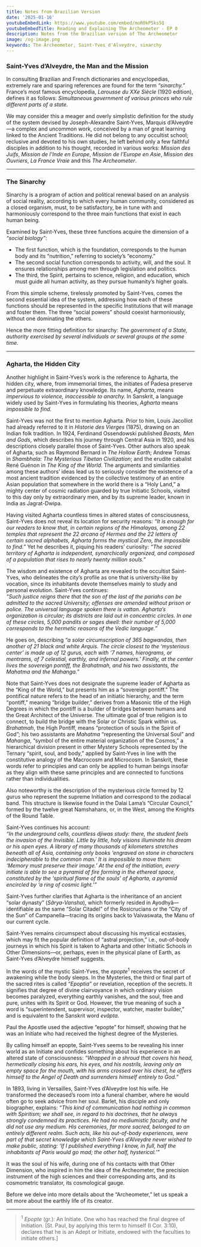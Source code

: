 ```yaml
---
title: Notes from Brazilian Version
date: '2025-01-16'
youtubeEmbedLink: https://www.youtube.com/embed/moR0kP5ks5Q
youtubeEmbedTitle: Reading and Explaining The Archeometer - EP 0
description: Notes from the Brazilian version of The Archeometer
image: /og-image.png
keywords: The Archeometer, Saint-Yves d'Alveydre, sinarchy
---
```


### Saint-Yves d’Alveydre, the Man and the Mission
In consulting Brazilian and French dictionaries and encyclopedias, extremely rare and sparing references are found for the term *“sinarchy.”*  
France’s most famous encyclopedia, *Larousse du XXe Siècle* (1920 edition), defines it as follows: *Simultaneous government of various princes who rule different parts of a state.*  

We may consider this a meager and overly simplistic definition for the study of the system devised by Joseph-Alexandre Saint-Yves, Marquis d’Alveydre—a complex and uncommon work, conceived by a man of great learning linked to the Ancient Traditions. He did not belong to any occultist school; reclusive and devoted to his own studies, he left behind only a few faithful disciples in addition to his thought, recorded in various works: *Mission des Juifs*, *Mission de l’Inde en Europe*, *Mission de l’Europe en Asie*, *Mission des Ouvriers*, *La France Vraie* and this *The Archeometer*.

---

### The Sinarchy
Sinarchy is a program of action and political renewal based on an analysis of social reality, according to which every human community, considered as a closed organism, must, to be satisfactory, be in tune with and harmoniously correspond to the three main functions that exist in each human being.  

Examined by Saint-Yves, these three functions acquire the dimension of a *“social biology”*:  
- The first function, which is the foundation, corresponds to the human body and its “nutrition,” referring to society’s “economy.”  
- The second social function corresponds to activity, will, and the soul. It ensures relationships among men through legislation and politics.  
- The third, the Spirit, pertains to science, religion, and education, which must guide all human activity, as they pursue humanity’s higher goals.  

From this simple scheme, tirelessly promoted by Saint-Yves, comes the second essential idea of the system, addressing how each of these functions should be represented in the specific Institutions that will manage and foster them. The three “social powers” should coexist harmoniously, without one dominating the others.  

Hence the more fitting definition for sinarchy: *The government of a State, authority exercised by several individuals or several groups at the same time.*

---

### Agharta, the Hidden City
Another highlight in Saint-Yves’s work is the reference to Agharta, the hidden city, where, from immemorial times, the initiates of Padesa preserve and perpetuate extraordinary knowledge. Its name, *Agharta*, means *impervious to violence, inaccessible to anarchy.* In Sanskrit, a language widely used by Saint-Yves in formulating his theories, *Agharta* means *impossible to find.*  

Saint-Yves was not the first to mention Agharta. Prior to him, Louis Jacolliot had already referred to it in *Historie des Vierges* (1875), drawing on an Indian folk tradition. In 1924, Ferdinand Ossendowski published *Beasts, Men and Gods*, which describes his journey through Central Asia in 1920, and his descriptions closely parallel those of Saint-Yves. Other authors also speak of Agharta, such as Raymond Bernard in *The Hollow Earth*; Andrew Tomas in *Shambhala: The Mysterious Tibetan Civilization*; and the erudite cabalist René Guénon in *The King of the World*. The arguments and similarities among these authors’ ideas lead us to seriously consider the existence of a most ancient tradition evidenced by the collective testimony of an entire Asian population that somewhere in the world there is a “Holy Land,” a mighty center of cosmic radiation guarded by true Initiatic Schools, visited to this day only by extraordinary men, and by its supreme leader, known in India as Jagrat-Dwipa.  

Having visited Agharta countless times in altered states of consciousness, Saint-Yves does not reveal its location for security reasons: *“It is enough for our readers to know that, in certain regions of the Himalayas, among 22 temples that represent the 22 arcana of Hermes and the 22 letters of certain sacred alphabets, Agharta forms the mystical Zero, the impossible to find.”* Yet he describes it, piquing his readers’ curiosity: *“The sacred territory of Agharta is independent, synarchically organized, and composed of a population that rises to nearly twenty million souls.”*  

The wisdom and existence of Agharta are revealed to the occultist Saint-Yves, who delineates the city’s profile as one that is university-like by vocation, since its inhabitants devote themselves mainly to study and personal evolution. Saint-Yves continues:  
*“Such justice reigns there that the son of the last of the pariahs can be admitted to the sacred University; offenses are amended without prison or police. The universal language spoken there is vattan. Agharta’s organization is circular; its districts are laid out in concentric circles. In one of these circles, 5,000 pandits or sages dwell: their number of 5,000 corresponds to the hermetic reasons of the Vedic language.”*  

He goes on, describing *“a solar circumscription of 365 bagwandas, then another of 21 black and white Arquis. The circle closest to the ‘mysterious center’ is made up of 12 gurus, each with ‘7 names, hierograms, or mentrams, of 7 celestial, earthly, and infernal powers.’ Finally, at the center lives the sovereign pontiff, the Brahatmah, and his two assistants, the Mahatma and the Mahanga.”*  

Note that Saint-Yves does not designate the supreme leader of Agharta as the “King of the World,” but presents him as a “sovereign pontiff.” The pontifical nature refers to the head of an initiatic hierarchy, and the term “pontiff,” meaning “bridge builder,” derives from a Masonic title of the High Degrees in which the pontiff is a builder of bridges between humans and the Great Architect of the Universe. The ultimate goal of true religion is to connect, to build the bridge with the Solar or Christic Spark within us. *Brahatmah*, the High Pontiff, means “protection of souls in the Spirit of God”; his two assistants are *Mahatma* “representing the Universal Soul” and *Mahanga*, “symbol of the entire material organization of the Cosmos,” a hierarchical division present in other Mystery Schools represented by the Ternary “spirit, soul, and body,” applied by Saint-Yves in line with the constitutive analogy of the Macrocosm and Microcosm. In Sanskrit, these words refer to principles and can only be applied to human beings insofar as they align with these same principles and are connected to functions rather than individualities.  

Also noteworthy is the description of the mysterious circle formed by 12 gurus who represent the supreme Initiation and correspond to the zodiacal band. This structure is likewise found in the Dalai Lama’s “Circular Council,” formed by the twelve great Namshahans, or, in the West, among the Knights of the Round Table.  

Saint-Yves continues his account:  
*“In the underground cells, countless djiwas study: there, the student feels the invasion of the Invisible. Little by little, holy visions illuminate his dream or his open eyes. A library of many thousands of kilometers stretches beneath all of Asia, containing only books ‘engraved on stone in characters indecipherable to the common man.’ It is impossible to move them: ‘Memory must preserve their image.’ At the end of the initiation, every initiate is able to see a pyramid of fire forming in the ethereal space, constituted by the ‘spiritual flame of the souls’ of Agharta, a pyramid encircled by ‘a ring of cosmic light.’”*  

Saint-Yves further clarifies that Agharta is the inheritance of an ancient “solar dynasty” (*Sârya-Vansha*), which formerly resided in Ayodhyâ— identifiable as the same “Solar Citadel” of the Rosicrucians or the “City of the Sun” of Campanella—tracing its origins back to Vaivaswata, the Manu of our current cycle.  

Saint-Yves remains circumspect about discussing his mystical ecstasies, which may fit the popular definition of “astral projection,” i.e., out-of-body journeys in which his Spirit is taken to Agharta and other Initiatic Schools in Other Dimensions—or, perhaps, even in the physical plane of Earth, as Saint-Yves d’Alveydre himself suggests.  

In the words of the mystic Saint-Yves, the *epopte*<sup>1</sup> receives the secret of awakening while the body sleeps. In the Mysteries, the third or final part of the sacred rites is called *“Epoptia”* or revelation, reception of the secrets. It signifies that degree of divine clairvoyance in which ordinary vision becomes paralyzed, everything earthly vanishes, and the soul, free and pure, unites with its Spirit or God. However, the true meaning of such a word is “superintendent, supervisor, inspector, watcher, master builder,” and is equivalent to the Sanskrit word *evâpta.*  

Paul the Apostle used the adjective “epopte” for himself, showing that he was an Initiate who had received the highest degree of the Mysteries.  

By calling himself an epopte, Saint-Yves seems to be revealing his inner world as an Initiate and confides something about his experience in an altered state of consciousness: *“Wrapped in a shroud that covers his head, hermetically closing his ears, his eyes, and his nostrils, leaving only an empty space for the mouth, with his arms crossed over his chest, he offers himself to the Angel of Death and surrenders himself entirely to God.”*  

In 1893, living in Versailles, Saint-Yves d’Alveydre lost his wife. He transformed the deceased’s room into a funeral chamber, where he would often go to seek advice from her soul. Barlet, his disciple and only biographer, explains: *“This kind of communication had nothing in common with Spiritism; we shall see, in regard to his doctrines, that he always strongly condemned its practices. He had no mediumistic faculty, and he did not use any medium. His ceremonies, far more sacred, belonged to an entirely different realm. Such acts, like his out-of-body experiences, were part of that secret knowledge which Saint-Yves d’Alveydre never wished to make public, stating: ‘If I published everything I know, in full, half the inhabitants of Paris would go mad; the other half, hysterical.’”*  

It was the soul of his wife, during one of his contacts with that Other Dimension, who inspired in him the idea of the Archeometer, the precision instrument of the high sciences and their corresponding arts, and its cosmometric translator, its cosmological gauge.  

Before we delve into more details about the “Archeometer,” let us speak a bit more about the earthly life of its creator.

---

> <sup>1</sup> *Epopte* (gr.): An Initiate. One who has reached the final degree of Initiation. [St. Paul, by applying this term to himself (I Cor. 3:10), declares that he is an Adept or Initiate, endowed with the faculties to initiate others.]  